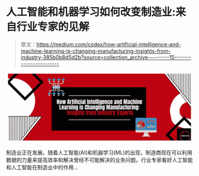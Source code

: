# 人工智能和机器学习如何改变制造业:来自行业专家的见解

> 原文：<https://medium.com/codex/how-artificial-intelligence-and-machine-learning-is-changing-manufacturing-insights-from-industry-385b0b8d5d2b?source=collection_archive---------15----------------------->

![](img/60fd4518144b9f88320798f6a797a609.png)

制造业正在发展。随着人工智能(AI)和机器学习(ML)的出现，制造商现在可以利用数据的力量来提高效率和解决曾经不可能解决的业务问题。行业专家看好人工智能和人工智能在制造业中的作用…